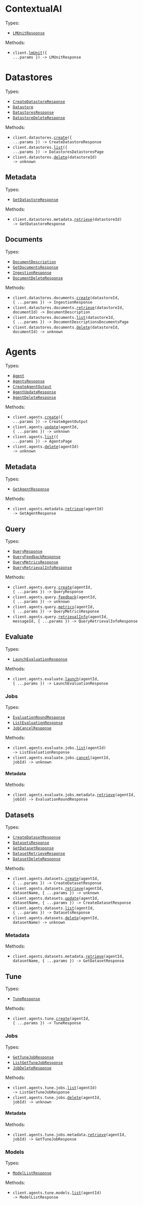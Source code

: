 # ContextualAI

Types:

- <code><a href="./src/resources/top-level.ts">LMUnitResponse</a></code>

Methods:

- <code title="post /lmunit">client.<a href="./src/index.ts">lmUnit</a>({ ...params }) -> LMUnitResponse</code>

# Datastores

Types:

- <code><a href="./src/resources/datastores/datastores.ts">CreateDatastoreResponse</a></code>
- <code><a href="./src/resources/datastores/datastores.ts">Datastore</a></code>
- <code><a href="./src/resources/datastores/datastores.ts">DatastoresResponse</a></code>
- <code><a href="./src/resources/datastores/datastores.ts">DatastoreDeleteResponse</a></code>

Methods:

- <code title="post /datastores">client.datastores.<a href="./src/resources/datastores/datastores.ts">create</a>({ ...params }) -> CreateDatastoreResponse</code>
- <code title="get /datastores">client.datastores.<a href="./src/resources/datastores/datastores.ts">list</a>({ ...params }) -> DatastoresDatastoresPage</code>
- <code title="delete /datastores/{datastore_id}">client.datastores.<a href="./src/resources/datastores/datastores.ts">delete</a>(datastoreId) -> unknown</code>

## Metadata

Types:

- <code><a href="./src/resources/datastores/metadata.ts">GetDatastoreResponse</a></code>

Methods:

- <code title="get /datastores/{datastore_id}/metadata">client.datastores.metadata.<a href="./src/resources/datastores/metadata.ts">retrieve</a>(datastoreId) -> GetDatastoreResponse</code>

## Documents

Types:

- <code><a href="./src/resources/datastores/documents.ts">DocumentDescription</a></code>
- <code><a href="./src/resources/datastores/documents.ts">GetDocumentsResponse</a></code>
- <code><a href="./src/resources/datastores/documents.ts">IngestionResponse</a></code>
- <code><a href="./src/resources/datastores/documents.ts">DocumentDeleteResponse</a></code>

Methods:

- <code title="post /datastores/{datastore_id}/documents">client.datastores.documents.<a href="./src/resources/datastores/documents.ts">create</a>(datastoreId, { ...params }) -> IngestionResponse</code>
- <code title="get /datastores/{datastore_id}/documents/{document_id}/metadata">client.datastores.documents.<a href="./src/resources/datastores/documents.ts">retrieve</a>(datastoreId, documentId) -> DocumentDescription</code>
- <code title="get /datastores/{datastore_id}/documents">client.datastores.documents.<a href="./src/resources/datastores/documents.ts">list</a>(datastoreId, { ...params }) -> DocumentDescriptionsDocumentsPage</code>
- <code title="delete /datastores/{datastore_id}/documents/{document_id}">client.datastores.documents.<a href="./src/resources/datastores/documents.ts">delete</a>(datastoreId, documentId) -> unknown</code>

# Agents

Types:

- <code><a href="./src/resources/agents/agents.ts">Agent</a></code>
- <code><a href="./src/resources/agents/agents.ts">AgentsResponse</a></code>
- <code><a href="./src/resources/agents/agents.ts">CreateAgentOutput</a></code>
- <code><a href="./src/resources/agents/agents.ts">AgentUpdateResponse</a></code>
- <code><a href="./src/resources/agents/agents.ts">AgentDeleteResponse</a></code>

Methods:

- <code title="post /agents">client.agents.<a href="./src/resources/agents/agents.ts">create</a>({ ...params }) -> CreateAgentOutput</code>
- <code title="put /agents/{agent_id}">client.agents.<a href="./src/resources/agents/agents.ts">update</a>(agentId, { ...params }) -> unknown</code>
- <code title="get /agents">client.agents.<a href="./src/resources/agents/agents.ts">list</a>({ ...params }) -> AgentsPage</code>
- <code title="delete /agents/{agent_id}">client.agents.<a href="./src/resources/agents/agents.ts">delete</a>(agentId) -> unknown</code>

## Metadata

Types:

- <code><a href="./src/resources/agents/metadata.ts">GetAgentResponse</a></code>

Methods:

- <code title="get /agents/{agent_id}/metadata">client.agents.metadata.<a href="./src/resources/agents/metadata.ts">retrieve</a>(agentId) -> GetAgentResponse</code>

## Query

Types:

- <code><a href="./src/resources/agents/query.ts">QueryResponse</a></code>
- <code><a href="./src/resources/agents/query.ts">QueryFeedbackResponse</a></code>
- <code><a href="./src/resources/agents/query.ts">QueryMetricsResponse</a></code>
- <code><a href="./src/resources/agents/query.ts">QueryRetrievalInfoResponse</a></code>

Methods:

- <code title="post /agents/{agent_id}/query">client.agents.query.<a href="./src/resources/agents/query.ts">create</a>(agentId, { ...params }) -> QueryResponse</code>
- <code title="post /agents/{agent_id}/feedback">client.agents.query.<a href="./src/resources/agents/query.ts">feedback</a>(agentId, { ...params }) -> unknown</code>
- <code title="get /agents/{agent_id}/metrics">client.agents.query.<a href="./src/resources/agents/query.ts">metrics</a>(agentId, { ...params }) -> QueryMetricsResponse</code>
- <code title="get /agents/{agent_id}/query/{message_id}/retrieval/info">client.agents.query.<a href="./src/resources/agents/query.ts">retrievalInfo</a>(agentId, messageId, { ...params }) -> QueryRetrievalInfoResponse</code>

## Evaluate

Types:

- <code><a href="./src/resources/agents/evaluate/evaluate.ts">LaunchEvaluationResponse</a></code>

Methods:

- <code title="post /agents/{agent_id}/evaluate">client.agents.evaluate.<a href="./src/resources/agents/evaluate/evaluate.ts">launch</a>(agentId, { ...params }) -> LaunchEvaluationResponse</code>

### Jobs

Types:

- <code><a href="./src/resources/agents/evaluate/jobs/jobs.ts">EvaluationRoundResponse</a></code>
- <code><a href="./src/resources/agents/evaluate/jobs/jobs.ts">ListEvaluationResponse</a></code>
- <code><a href="./src/resources/agents/evaluate/jobs/jobs.ts">JobCancelResponse</a></code>

Methods:

- <code title="get /agents/{agent_id}/evaluate/jobs">client.agents.evaluate.jobs.<a href="./src/resources/agents/evaluate/jobs/jobs.ts">list</a>(agentId) -> ListEvaluationResponse</code>
- <code title="post /agents/{agent_id}/evaluate/jobs/{job_id}/cancel">client.agents.evaluate.jobs.<a href="./src/resources/agents/evaluate/jobs/jobs.ts">cancel</a>(agentId, jobId) -> unknown</code>

#### Metadata

Methods:

- <code title="get /agents/{agent_id}/evaluate/jobs/{job_id}/metadata">client.agents.evaluate.jobs.metadata.<a href="./src/resources/agents/evaluate/jobs/metadata.ts">retrieve</a>(agentId, jobId) -> EvaluationRoundResponse</code>

## Datasets

Types:

- <code><a href="./src/resources/agents/datasets/datasets.ts">CreateDatasetResponse</a></code>
- <code><a href="./src/resources/agents/datasets/datasets.ts">DatasetsResponse</a></code>
- <code><a href="./src/resources/agents/datasets/datasets.ts">GetDatasetResponse</a></code>
- <code><a href="./src/resources/agents/datasets/datasets.ts">DatasetRetrieveResponse</a></code>
- <code><a href="./src/resources/agents/datasets/datasets.ts">DatasetDeleteResponse</a></code>

Methods:

- <code title="post /agents/{agent_id}/datasets">client.agents.datasets.<a href="./src/resources/agents/datasets/datasets.ts">create</a>(agentId, { ...params }) -> CreateDatasetResponse</code>
- <code title="get /agents/{agent_id}/datasets/{dataset_name}">client.agents.datasets.<a href="./src/resources/agents/datasets/datasets.ts">retrieve</a>(agentId, datasetName, { ...params }) -> unknown</code>
- <code title="put /agents/{agent_id}/datasets/{dataset_name}">client.agents.datasets.<a href="./src/resources/agents/datasets/datasets.ts">update</a>(agentId, datasetName, { ...params }) -> CreateDatasetResponse</code>
- <code title="get /agents/{agent_id}/datasets">client.agents.datasets.<a href="./src/resources/agents/datasets/datasets.ts">list</a>(agentId, { ...params }) -> DatasetsResponse</code>
- <code title="delete /agents/{agent_id}/datasets/{dataset_name}">client.agents.datasets.<a href="./src/resources/agents/datasets/datasets.ts">delete</a>(agentId, datasetName) -> unknown</code>

### Metadata

Methods:

- <code title="get /agents/{agent_id}/datasets/{dataset_name}/metadata">client.agents.datasets.metadata.<a href="./src/resources/agents/datasets/metadata.ts">retrieve</a>(agentId, datasetName, { ...params }) -> GetDatasetResponse</code>

## Tune

Types:

- <code><a href="./src/resources/agents/tune/tune.ts">TuneResponse</a></code>

Methods:

- <code title="post /agents/{agent_id}/tune">client.agents.tune.<a href="./src/resources/agents/tune/tune.ts">create</a>(agentId, { ...params }) -> TuneResponse</code>

### Jobs

Types:

- <code><a href="./src/resources/agents/tune/jobs/jobs.ts">GetTuneJobResponse</a></code>
- <code><a href="./src/resources/agents/tune/jobs/jobs.ts">ListGetTuneJobResponse</a></code>
- <code><a href="./src/resources/agents/tune/jobs/jobs.ts">JobDeleteResponse</a></code>

Methods:

- <code title="get /agents/{agent_id}/tune/jobs">client.agents.tune.jobs.<a href="./src/resources/agents/tune/jobs/jobs.ts">list</a>(agentId) -> ListGetTuneJobResponse</code>
- <code title="delete /agents/{agent_id}/tune/jobs/{job_id}">client.agents.tune.jobs.<a href="./src/resources/agents/tune/jobs/jobs.ts">delete</a>(agentId, jobId) -> unknown</code>

#### Metadata

Methods:

- <code title="get /agents/{agent_id}/tune/jobs/{job_id}/metadata">client.agents.tune.jobs.metadata.<a href="./src/resources/agents/tune/jobs/metadata.ts">retrieve</a>(agentId, jobId) -> GetTuneJobResponse</code>

### Models

Types:

- <code><a href="./src/resources/agents/tune/models.ts">ModelListResponse</a></code>

Methods:

- <code title="get /agents/{agent_id}/tune/models">client.agents.tune.models.<a href="./src/resources/agents/tune/models.ts">list</a>(agentId) -> ModelListResponse</code>
